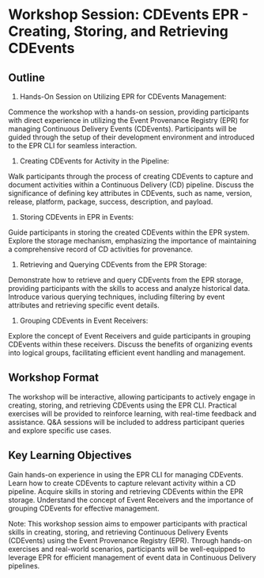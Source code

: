# Workshop Session: CDEvents EPR - Creating, Storing, and Retrieving CDEvents

## Outline

1. Hands-On Session on Utilizing EPR for CDEvents Management:

Commence the workshop with a hands-on session, providing participants with
direct experience in utilizing the Event Provenance Registry (EPR) for managing
Continuous Delivery Events (CDEvents). Participants will be guided through the
setup of their development environment and introduced to the EPR CLI for
seamless interaction.

1. Creating CDEvents for Activity in the Pipeline:

Walk participants through the process of creating CDEvents to capture and
document activities within a Continuous Delivery (CD) pipeline. Discuss the
significance of defining key attributes in CDEvents, such as name, version,
release, platform, package, success, description, and payload.

1. Storing CDEvents in EPR in Events:

Guide participants in storing the created CDEvents within the EPR system.
Explore the storage mechanism, emphasizing the importance of maintaining a
comprehensive record of CD activities for provenance.

1. Retrieving and Querying CDEvents from the EPR Storage:

Demonstrate how to retrieve and query CDEvents from the EPR storage, providing
participants with the skills to access and analyze historical data. Introduce
various querying techniques, including filtering by event attributes and
retrieving specific event details.

1. Grouping CDEvents in Event Receivers:

Explore the concept of Event Receivers and guide participants in grouping
CDEvents within these receivers. Discuss the benefits of organizing events into
logical groups, facilitating efficient event handling and management.

## Workshop Format

The workshop will be interactive, allowing participants to actively engage in
creating, storing, and retrieving CDEvents using the EPR CLI. Practical
exercises will be provided to reinforce learning, with real-time feedback and
assistance. Q&A sessions will be included to address participant queries and
explore specific use cases.

## Key Learning Objectives

Gain hands-on experience in using the EPR CLI for managing CDEvents. Learn how
to create CDEvents to capture relevant activity within a CD pipeline. Acquire
skills in storing and retrieving CDEvents within the EPR storage. Understand the
concept of Event Receivers and the importance of grouping CDEvents for effective
management.

Note: This workshop session aims to empower participants with practical skills
in creating, storing, and retrieving Continuous Delivery Events (CDEvents) using
the Event Provenance Registry (EPR). Through hands-on exercises and real-world
scenarios, participants will be well-equipped to leverage EPR for efficient
management of event data in Continuous Delivery pipelines.
